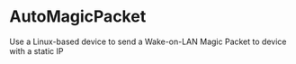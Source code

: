 # AutoMagicPacket
Use a Linux-based device to send a Wake-on-LAN Magic Packet to device with a static IP 
